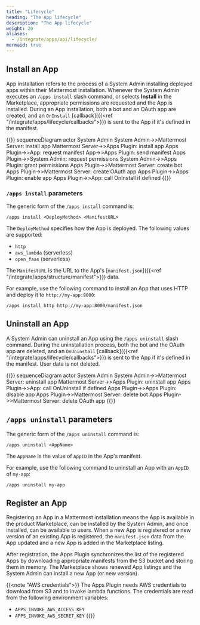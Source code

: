 ```yaml
---
title: "Lifecycle"
heading: "The App lifecycle"
description: "The App lifecycle"
weight: 20
aliases:
  - /integrate/apps/api/lifecycle/
mermaid: true
---
```


## Install an App

App installation refers to the process of a System Admin installing deployed apps within their Mattermost installation.
Whenever the System Admin executes an `/apps install` slash command, or selects **Install** in the Marketplace, appropriate permissions are requested and the App is installed.
During an App installation, both a bot and an OAuth app are created, and an `OnInstall` [callback]({{<ref "/integrate/apps/lifecycle/callbacks">}}) is sent to the App if it's defined in the manifest.

{{<mermaid>}}
sequenceDiagram
    actor System Admin
    System Admin->>Mattermost Server: install app
    Mattermost Server->>Apps Plugin: install app
    Apps Plugin->>App: request manifest
    App->>Apps Plugin: send manifest
    Apps Plugin->>System Admin: request permissions
    System Admin->>Apps Plugin: grant permissions
    Apps Plugin->>Mattermost Server: create bot
    Apps Plugin->>Mattermost Server: create OAuth app
    Apps Plugin->>Apps Plugin: enable app
    Apps Plugin->>App: call OnInstall if defined
{{</mermaid>}}

### `/apps install` parameters

The generic form of the `/apps install` command is:

```
/apps install <DeployMethod> <ManifestURL>
```

The `DeployMethod` specifies how the App is deployed. The following values are supported:

- `http`
- `aws_lambda` (serverless)
- `open_faas` (serverless)

The `ManifestURL` is the URL to the App's [`manifest.json`]({{<ref "/integrate/apps/structure/manifest">}}) data.

For example, use the following command to install an App that uses HTTP and deploy it to `http://my-app:8000`:

```
/apps install http http://my-app:8000/manifest.json
```

## Uninstall an App

A System Admin can uninstall an App using the `/apps uninstall` slash command. During the uninstallation process, both the bot and the OAuth app are deleted, and an `OnUninstall` [callback]({{<ref "/integrate/apps/lifecycle/callbacks">}}) is sent to the App if it's defined in the manifest. User data is not deleted.

{{<mermaid>}}
sequenceDiagram
    actor System Admin
    System Admin->>Mattermost Server: uninstall app
    Mattermost Server->>Apps Plugin: uninstall app
    Apps Plugin->>App: call OnUninstall if defined
    Apps Plugin->>Apps Plugin: disable app
    Apps Plugin->>Mattermost Server: delete bot
    Apps Plugin->>Mattermost Server: delete OAuth app
{{</mermaid>}}

## `/apps uninstall` parameters

The generic form of the `/apps uninstall` command is:

```
/apps uninstall <AppName>
```

The `AppName` is the value of `AppID` in the App's manifest.

For example, use the following command to uninstall an App with an `AppID` of `my-app`:

```
/apps uninstall my-app
```

## Register an App

Registering an App in a Mattermost installation means the App is available in the product Marketplace, can be installed by the System Admin, and once installed, can be available to users.
When a new App is registered or a new version of an existing App is registered, the `manifest.json` data from the App updated and a new App is added in the Marketplace listing.

After registration, the Apps Plugin synchronizes the list of the registered Apps by downloading appropriate manifests from the S3 bucket and storing them in memory. The Marketplace shows renewed App listings and the System Admin can install a new App (or new version).

{{<note "AWS credentials">}}
The Apps Plugin needs AWS credentials to download from S3 and to invoke lambda functions. The credentials are read from the following environment variables:
- `APPS_INVOKE_AWS_ACCESS_KEY`
- `APPS_INVOKE_AWS_SECRET_KEY`
{{</note>}}
